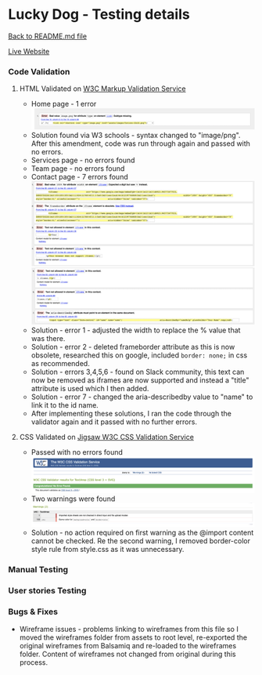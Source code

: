 # Lucky Dog - Testing details

[Back to README.md file](README.md)

[Live Website](https://mosull20.github.io/lucky-dog-ms1/)

### Code Validation

1. HTML Validated on [W3C Markup Validation Service](https://validator.w3.org/)
    * Home page - 1 error ![Error image](testing-images/home-page-error.png)
    - Solution found via W3 schools - syntax changed to "image/png". After this amendment, code was run through again and passed with no errors.
    * Services page - no errors found 
    * Team page - no errors found
    * Contact page - 7 errors found ![Error image](testing-images/contact-errors-1.png) ![Error image](testing-images/contact-errors-2.png)
    - Solution - error 1 - adjusted the width to replace the % value that was there.
    - Solution - error 2 - deleted frameborder attribute as this is now obsolete, researched this on google, included `border: none;` in css as recommended.
    - Solution - errors 3,4,5,6 - found on Slack community, this text can now be removed as iframes are now supported and instead a "title" attribute is used which I then added. 
    - Solution - error 7 - changed the aria-describedby value to "name" to link it to the id name.
    - After implementing these solutions, I ran the code through the validator again and it passed with no further errors.

2. CSS Validated on [Jigsaw W3C CSS Validation Service](https://jigsaw.w3.org/css-validator/) 
    * Passed with no errors found ![Error image](testing-images/css-no-errors.png)
    * Two warnings were found ![Warning image](testing-images/css-warnings.png)
    * Solution - no action required on first warning as the @import content cannot be checked. Re the second warning, I removed border-color style rule from style.css 
    as it was unnecessary.




### Manual Testing

### User stories Testing

### Bugs & Fixes

* Wireframe issues - problems linking to wireframes from this file so I moved the wireframes folder from assets to root level, re-exported the original wireframes from Balsamiq 
and re-loaded to the wireframes folder. Content of wireframes not changed from original during this process. 

